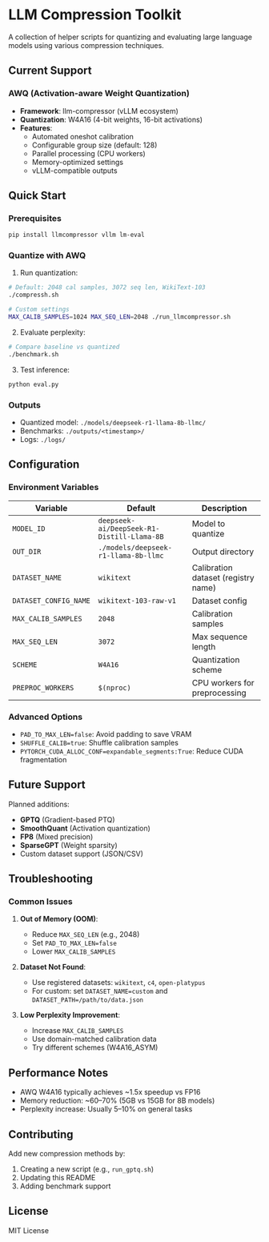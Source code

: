 # LLM Compression Toolkit

A collection of helper scripts for quantizing and evaluating large language models using various compression techniques.

## Current Support

### AWQ (Activation-aware Weight Quantization)

- **Framework**: llm-compressor (vLLM ecosystem)
- **Quantization**: W4A16 (4-bit weights, 16-bit activations)
- **Features**:
  - Automated oneshot calibration
  - Configurable group size (default: 128)
  - Parallel processing (CPU workers)
  - Memory-optimized settings
  - vLLM-compatible outputs

## Quick Start

### Prerequisites

```bash
pip install llmcompressor vllm lm-eval
```

### Quantize with AWQ

1. Run quantization:
```bash
# Default: 2048 cal samples, 3072 seq len, WikiText-103
./compressh.sh

# Custom settings
MAX_CALIB_SAMPLES=1024 MAX_SEQ_LEN=2048 ./run_llmcompressor.sh
```

2. Evaluate perplexity:
```bash
# Compare baseline vs quantized
./benchmark.sh
```

3. Test inference:
```bash
python eval.py  
```

### Outputs

- Quantized model: `./models/deepseek-r1-llama-8b-llmc/`
- Benchmarks: `./outputs/<timestamp>/`
- Logs: `./logs/`

## Configuration

### Environment Variables

| Variable | Default | Description |
|----------|---------|-------------|
| `MODEL_ID` | `deepseek-ai/DeepSeek-R1-Distill-Llama-8B` | Model to quantize |
| `OUT_DIR` | `./models/deepseek-r1-llama-8b-llmc` | Output directory |
| `DATASET_NAME` | `wikitext` | Calibration dataset (registry name) |
| `DATASET_CONFIG_NAME` | `wikitext-103-raw-v1` | Dataset config |
| `MAX_CALIB_SAMPLES` | `2048` | Calibration samples |
| `MAX_SEQ_LEN` | `3072` | Max sequence length |
| `SCHEME` | `W4A16` | Quantization scheme |
| `PREPROC_WORKERS` | `$(nproc)` | CPU workers for preprocessing |

### Advanced Options

- `PAD_TO_MAX_LEN=false`: Avoid padding to save VRAM
- `SHUFFLE_CALIB=true`: Shuffle calibration samples
- `PYTORCH_CUDA_ALLOC_CONF=expandable_segments:True`: Reduce CUDA fragmentation

## Future Support

Planned additions:
- **GPTQ** (Gradient-based PTQ)
- **SmoothQuant** (Activation quantization)
- **FP8** (Mixed precision)
- **SparseGPT** (Weight sparsity)
- Custom dataset support (JSON/CSV)

## Troubleshooting

### Common Issues

1. **Out of Memory (OOM)**:
   - Reduce `MAX_SEQ_LEN` (e.g., 2048)
   - Set `PAD_TO_MAX_LEN=false`
   - Lower `MAX_CALIB_SAMPLES`

2. **Dataset Not Found**:
   - Use registered datasets: `wikitext`, `c4`, `open-platypus`
   - For custom: set `DATASET_NAME=custom` and `DATASET_PATH=/path/to/data.json`

3. **Low Perplexity Improvement**:
   - Increase `MAX_CALIB_SAMPLES`
   - Use domain-matched calibration data
   - Try different schemes (W4A16_ASYM)

## Performance Notes

- AWQ W4A16 typically achieves ~1.5x speedup vs FP16
- Memory reduction: ~60–70% (5GB vs 15GB for 8B models)
- Perplexity increase: Usually 5–10% on general tasks

## Contributing

Add new compression methods by:
1. Creating a new script (e.g., `run_gptq.sh`)
2. Updating this README
3. Adding benchmark support

## License

MIT License
